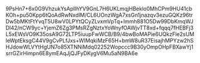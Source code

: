 9PsHn7+6x0G9VhzukYsApIIhYV9GnL7H6UKLmqjHBeklo0MhCPm9HU41cbKOh+pu50Kpp6tQoAdRwNxdIM/CL6UOnzWgA7xsGn1jnazqv3ezuGQKz96trDw5bMKtFtYvqT5U8wV0LPYtQCyZLvxmVpTq+lmmh881O5Dw99DbKmqWJDl42/nCW9yc+YjemZ6Zg3PMsRZgNztxYoWnyfOAWjvTT8xd+fqqq7fHEBFj3L5xEWsVO9K35osA9G72LTP5iuupFwWCB/B9/4bwBoMAPie6UQkzFle2sUMleWptEksgC44V9gCvPLfJxs+WIMqkiMzF65H+bmW8uR37EisajhMPYzw2hSHJdowWLVYtHgUN7o85XTNNiMdq02252Wopccc9B30yOmpOHpFBXawYj1srrGZirHimpn6E8ymEAqJjQJFyDKygV6Mu5aN9BA6e
